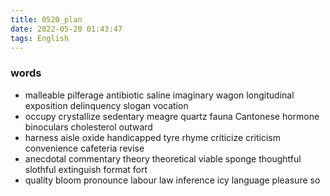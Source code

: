 ```yaml
---
title: 0520_plan
date: 2022-05-20 01:43:47
tags: English
---
```

### words
- malleable pilferage  antibiotic saline imaginary wagon longitudinal exposition delinquency slogan vocation
- occupy crystallize sedentary meagre quartz fauna Cantonese hormone binoculars cholesterol outward
- harness aisle oxide handicapped tyre rhyme criticize criticism convenience cafeteria revise
- anecdotal commentary theory theoretical viable sponge thoughtful slothful extinguish format fort
- quality bloom pronounce labour law inference icy language pleasure so 